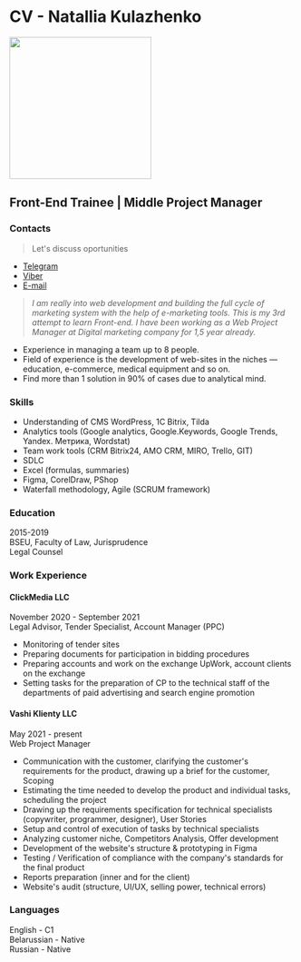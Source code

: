 # CV - Natallia Kulazhenko

<img src="https://img.hhcdn.ru/photo/709652579.jpeg?t=1670498177&h=mDqpRf1ZSCkA8jGkwNL64A" width="250">

## Front-End Trainee | Middle Project Manager

### Contacts
> Let's discuss oportunities

* [Telegram](https://t.me/kutalie/)
* [Viber](https://viber://chat?number=%2B375336277655)
* [E-mail](mailto:peuzaz@mail.ru)
> *I am really into web development and building the full cycle of marketing system with the help of e-marketing tools. This is my 3rd attempt to learn Front-end. I have been working as a Web Project Manager at Digital marketing company for 1,5 year already.*

* Experience in managing a team up to 8 people.
* Field of experience is the development of web-sites in the niches — education, e-commerce, medical equipment and so on. 
* Find more than 1 solution in 90% of cases due to analytical mind. 

### Skills
* Understanding of CMS WordPress, 1C Bitrix, Tilda
* Analytics tools (Google analytics, Google.Keywords, Google Trends, Yandex. Метрика, Wordstat)
* Team work tools (CRM Bitrix24, AMO CRM, MIRO, Trello, GIT)
* SDLC
* Excel (formulas, summaries)
* Figma, CorelDraw, PShop
* Waterfall methodology, Agile (SCRUM framework)

### Education
2015-2019  
BSEU, Faculty of Law, Jurisprudence  
Legal Counsel

### Work Experience

#### ClickMedia LLC
November 2020 - September 2021  
Legal Advisor, Tender Specialist, Account Manager (PPC)
* Monitoring of tender sites
* Preparing documents for participation in bidding procedures
* Preparing accounts and work on the exchange UpWork, account clients on the exchange
* Setting tasks for the preparation of CP to the technical staff of the departments of paid advertising and search engine promotion

#### Vashi Klienty LLC
May 2021 - present    
Web Project Manager
* Communication with the customer, clarifying the customer's requirements for the product, drawing up a brief for the customer, Scoping
* Estimating the time needed to develop the product and individual tasks, scheduling the project
* Drawing up the requirements specification for technical specialists (copywriter, programmer, designer), User Stories
* Setup and control of execution of tasks by technical specialists
* Analyzing customer niche, Competitors Analysis, Offer development
* Development of the website's structure &  prototyping in Figma
* Testing / Verification of compliance with the company's standards for the final product
* Reports preparation (inner and for the client) 
* Website's audit (structure, UI/UX, selling power, technical errors)

### Languages
English - C1  
Belarussian - Native  
Russian - Native